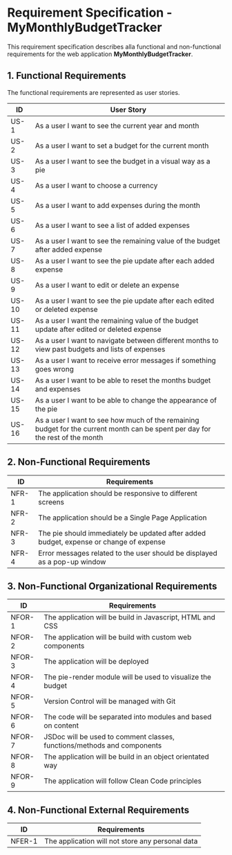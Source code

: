 # Requirement Specification - MyMonthlyBudgetTracker
This requirement specification describes alla functional and non-functional requirements for the web application **MyMonthlyBudgetTracker**. 

## 1. Functional Requirements
The functional requirements are represented as user stories.

| ID | User Story |
|----|------------|
| US-1 | As a user I want to see the current year and month |
| US-2 | As a user I want to set a budget for the current month |
| US-3 | As a user I want to see the budget in a visual way as a pie |
| US-4 | As a user I want to choose a currency |
| US-5 | As a user I want to add expenses during the month |
| US-6 | As a user I want to see a list of added expenses |
| US-7 | As a user I want to see the remaining value of the budget after added expense |
| US-8 | As a user I want to see the pie update after each added expense |
| US-9 | As a user I want to edit or delete an expense |
| US-10 | As a user I want to see the pie update after each edited or deleted expense |
| US-11 | As a user I want the remaining value of the budget update after edited or deleted expense |
| US-12 | As a user I want to navigate between different months to view past budgets and lists of expenses |
| US-13 | As a user I want to receive error messages if something goes wrong |
| US-14 | As a user I want to be able to reset the months budget and expenses |
| US-15 | As a user I want to be able to change the appearance of the pie |
| US-16 | As a user I want to see how much of the remaining budget for the current month can be spent per day for the rest of the month |

## 2. Non-Functional Requirements
| ID | Requirements |
|----|------------|
| NFR-1 | The application should be responsive to different screens |
| NFR-2 | The application should be a Single Page Application |
| NFR-3 | The pie should immediately be updated after added budget, expense or change of expense |
| NFR-4 | Error messages related to the user should be displayed as a pop-up window |

## 3. Non-Functional Organizational Requirements
| ID | Requirements |
|----|------------|
| NFOR-1 | The application will be build in Javascript, HTML and CSS |
| NFOR-2 | The application will be build with custom web components |
| NFOR-3 | The application will be deployed |
| NFOR-4 | The pie-render module will be used to visualize the budget |
| NFOR-5 | Version Control will be managed with Git |
| NFOR-6 | The code will be separated into modules and based on content |
| NFOR-7 | JSDoc will be used to comment classes, functions/methods and components |
| NFOR-8 | The application will be build in an object orientated way |
| NFOR-9 | The application will follow Clean Code principles |

## 4. Non-Functional External Requirements
| ID | Requirements |
|----|------------|
| NFER-1 | The application will not store any personal data |
